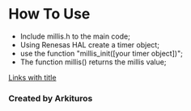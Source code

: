 # How To Use

- Include millis.h to the main code;
- Using Renesas HAL create a timer object;
- use the function "millis_init([your timer object])";
- The function millis() returns the millis value;

[Links with title](http://localhost/ "link title")


### Created by Arkituros

